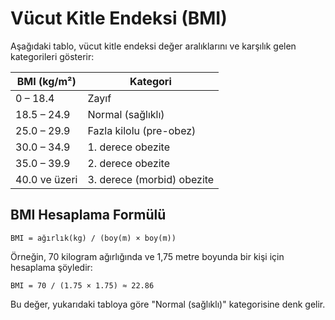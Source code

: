 # Vücut Kitle Endeksi (BMI)

Aşağıdaki tablo, vücut kitle endeksi değer aralıklarını ve karşılık gelen kategorileri gösterir:

| BMI (kg/m²)   | Kategori                   |
| ------------- | -------------------------- |
| 0 – 18.4      | Zayıf                      |
| 18.5 – 24.9   | Normal (sağlıklı)          |
| 25.0 – 29.9   | Fazla kilolu (pre-obez)    |
| 30.0 – 34.9   | 1. derece obezite          |
| 35.0 – 39.9   | 2. derece obezite          |
| 40.0 ve üzeri | 3. derece (morbid) obezite |

## BMI Hesaplama Formülü

```
BMI = ağırlık(kg) / (boy(m) × boy(m))
```

Örneğin, 70 kilogram ağırlığında ve 1,75 metre boyunda bir kişi için hesaplama şöyledir:

```
BMI = 70 / (1.75 × 1.75) ≈ 22.86
```

Bu değer, yukarıdaki tabloya göre "Normal (sağlıklı)" kategorisine denk gelir.
